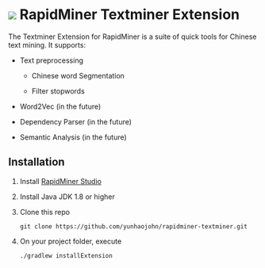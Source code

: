 ![](https://github.com/yunhaojohn/rapidminer-textminer/blob/master/src/main/resources/META-INF/icon.png) RapidMiner Textminer Extension
==============================

The Textminer Extension for RapidMiner is a suite of quick tools for Chinese text mining. It supports:

* Text preprocessing

  * Chinese word Segmentation
  
  * Filter stopwords

* Word2Vec (in the future)

* Dependency Parser (in the future)

* Semantic Analysis (in the future)

## Installation

1. Install [RapidMiner Studio](https://rapidminer.com/get-started/)

2. Install Java JDK 1.8 or higher

3. Clone this repo

   `git clone https://github.com/yunhaojohn/rapidminer-textminer.git`

4. On your project folder, execute

   `./gradlew installExtension`



